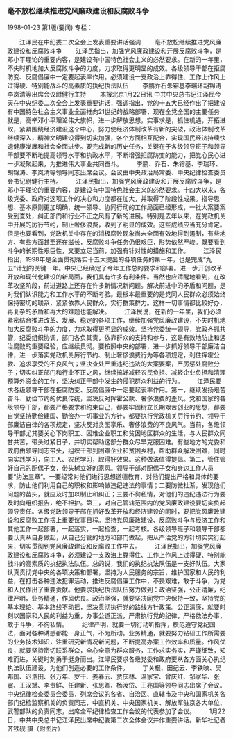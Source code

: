 ### 毫不放松继续推进党风廉政建设和反腐败斗争

1998-01-23
第1版(要闻)
专栏：

　　江泽民在中纪委二次全会上发表重要讲话强调
　　毫不放松继续推进党风廉政建设和反腐败斗争
　　江泽民指出，加强党风廉政建设和开展反腐败斗争，是邓小平理论的重要内容，是建设有中国特色社会主义的必然要求。在新的一年里，不失时机地加大反腐败斗争的力度，力求取得更明显的成效。各级领导干部在拒腐防变、反腐倡廉中一定要起表率作用。必须建设一支政治上靠得住、工作上作风上过得硬、特别能战斗的高素质的执纪执法队伍
　　李鹏乔石朱镕基李瑞环胡锦涛李岚清等出席会议尉健行主持
　　本报北京1月22日讯  中共中央总书记江泽民今天在中央纪委二次全会上发表重要讲话，强调指出，党的十五大已经作出了把建设有中国特色社会主义事业全面推向21世纪的战略部署，现在全党全国的主要任务就是，高举邓小平理论伟大旗帜，进一步解放思想，实事求是，抓住机遇，开拓进取，紧紧围绕经济建设这个中心，努力使经济体制改革有新的突破，政治体制改革继续深入，精神文明建设得到切实加强，各个方面相互配合，实现国民经济持续快速健康发展和社会全面进步。要完成新的历史任务，关键在于各级领导班子和领导干部要不断地提高领导水平和执政水平，不断增强拒腐防变的能力，把党心民心进一步凝聚起来，为推进伟大事业共同奋斗。
　　李鹏、乔石、朱镕基、李瑞环、胡锦涛、李岚清等领导同志出席会议。会议由中央政治局常委、中央纪律检查委员会书记尉健行主持。
　　江泽民指出，加强党风廉政建设和开展反腐败斗争，是邓小平理论的重要内容，是建设有中国特色社会主义的必然要求。十四大以来，各级党委、政府对这项工作的决心和力度都在加大，并取得了阶段性成果。指导思想、基本原则更加明确，统一领导、协同行动的工作局面已经形成，一批大案要案受到查处，纠正部门和行业不正之风有了新的进展。特别是去年以来，在党政机关中开展的厉行节约，制止奢侈浪费，收到了明显的成效。这些成绩应当充分肯定。但是也要看到，党政机关中存在的消极腐败现象尚未全面有效地得到遏制，有些地方、有些方面甚至还在滋长，反腐败斗争任务仍很艰巨，形势依然严峻。既要看到斗争的长期性艰巨性，又要立足当前，加强有针对性的措施和工作。
　　江泽民指出，1998年是全面贯彻落实十五大提出的各项任务的第一年，也是完成“九五”计划的关键一年。中央已经确定了今年工作总的要求和部署。进一步开创改革开放和现代化建设的新局面，我们具有许多有利条件。当然也应清醒地看到，在改革攻坚阶段，前进道路上还存在许多新情况新问题。解决前进中的矛盾和问题，是对我们认识能力和工作水平的不断考验。最根本最重要的是党同人民群众必须始终保持密切的联系，紧紧依靠人民群众，实行群策群力。这样一切事情都比较好办，再复杂的矛盾和再大的难题也能解决。
　　江泽民说，在新的一年里，我们必须紧密结合推进改革、发展、稳定的各项工作，继续加强党风廉政建设，不失时机地加大反腐败斗争的力度，力求取得更明显的成效。坚持党委统一领导，党政齐抓共管，纪委组织协调，部门各负其责，依靠群众的支持和参与，这是有效地防止和惩治腐败的重要经验，应继续贯彻。要按照中央的部署，进一步抓好领导干部廉洁自律，进一步落实党政机关厉行节约、制止奢侈浪费行为等各项规定，刹住挥霍公款、追求享受的不良风气；坚决查处严重违纪违法的大案要案，严厉惩处腐败分子；切实纠正部门和行业不正之风，继续搞好减轻农民负担、减轻企业负担和清理预算外资金的工作，坚决纠正干部中发生的侵犯群众利益的行为。
　　江泽民要求各级领导干部在拒腐防变、反腐倡廉中一定要起表率作用。第一，继续发扬艰苦奋斗、勤俭节约的优良传统，坚决反对挥霍公款、奢侈浪费的歪风。党和国家的各级领导干部，都要严格要求和约束自己，都要牢固树立长期艰苦创业的思想，都要自觉坚持勤俭建国、勤俭办一切事业的方针，都要执行党政机关厉行节约、领导干部廉洁自律的各项规定，坚决反对贪图享乐、奢侈浪费的不良风气。当前，各级领导干部尤其要关心下岗职工、困难企业职工和贫困地区群众的生活，与人民群众同甘共苦，带头过紧日子，并切实帮助这部分群众尽早克服困难。有些地方的党委和政府由领导同志带头，组织干部到困难企业和贫困乡村，帮助群众解决困难，同时向实践学习，向工人、农民学习，取得好效果。这种做法值得提倡。第二，管住管好自己的配偶子女，带头树立好的家风。领导干部对配偶子女和身边工作人员要“约法三章”。一要经常对他们进行思想道德教育，对他们提出严格和具体的要求，防止他们利用自己的职权和影响做违纪违法的事情；二要防微杜渐，发现他们问题的苗头，就应及时加以制止和纠正；三要不徇私情，对他们的违纪违法行为要及时向组织报告，绝不袒护。第三，对自己管辖范围内的党风廉政建设要切实负起领导责任。各级党政领导干部在抓好改革开放和经济建设的同时，要把党风廉政建设和反腐败工作摆上重要议事日程。坚持党风廉政建设、反腐败斗争与经济工作和其他工作一起部署，一起落实，一起检查，一起考核。各级领导班子和领导干部都要认真从自身做起，从自己分管的地方和部门做起，把从严治党的方针切实实行起来，切实贯彻到党风廉政建设和反腐败工作中去。
　　江泽民指出，加强党风廉政建设和反腐败斗争，必须建设一支政治上靠得住、工作上作风上过得硬、特别能战斗的高素质的执纪执法队伍。总的说，我们的执纪执法队伍是一支好队伍。大家认真贯彻党中央的各项决策和部署，坚持为人民服务的宗旨，维护国家和人民的利益，在打击各种违法犯罪活动，推进反腐倡廉工作中，不畏艰难，敢于斗争，为党和人民作出了重要贡献。他要求执纪执法队伍努力做到：政治坚强，公正清廉，纪律严明，业务精通，作风优良。政治坚强，就要坚决同党中央保持一致，坚持党的基本理论、基本路线不动摇，坚决贯彻执行党的路线方针政策。公正清廉，就要时刻以国家和人民的利益为重，办事公道正派，严肃执行党的纪律，严格依法办事，敢于斗争，不徇私情。
　　纪律严明，就要一切行动听指挥，模范遵守党纪国法，面对各种诱惑都能一身正气，不为所动。业务精通，就要努力钻研工作所需要的业务技术知识，注重研究新情况新问题，不断提高办案工作效率和质量。作风优良，就要坚持密切联系群众，全心全意为群众服务，工作求实务实，严谨细致，知难而进，关键时刻勇于挺身而出。江泽民要求各级党委和政府要从各方面关心执纪执法队伍建设，为他们创造必要的工作条件。
　　丁关根、田纪云、李铁映、吴邦国、迟浩田、张万年、罗干、姜春云、贾庆林、温家宝、曾庆红、邹家华、张震、王汉斌、李贵鲜、任建新、张思卿、杨汝岱、王兆国等领导同志出席了会议。中央纪律检查委员会委员，列席会议的各省、自治区、直辖市及中央和国家机关各部门纪检监察机关的负责同志，中直机关、中央国家机关、解放军驻京各大单位、武警部队的负责同志，出席全军纪律检查工作会议的代表参加了会议。
　　1月22日，中共中央总书记江泽民出席中纪委第二次全体会议并作重要讲话。新华社记者  齐铁砚  摄（附图片）
